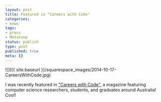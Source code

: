 ```yaml
---
layout: post
title: Featured in "Careers with Code"
categories:
- news
tags:
- press
- Metatone
status: publish
type: post
published: true
meta: {}
---
```


![]({{ site.baseurl }}/squarespace_images/2014-10-17-CareersWithCode.jpg)

I was recently featured in ["Careers with Code"](http://careerswithcode.refractionmedia.com.au/#folio=1), a magazine featuring computer science researchers, students, and graduates around Australia! Cool!
